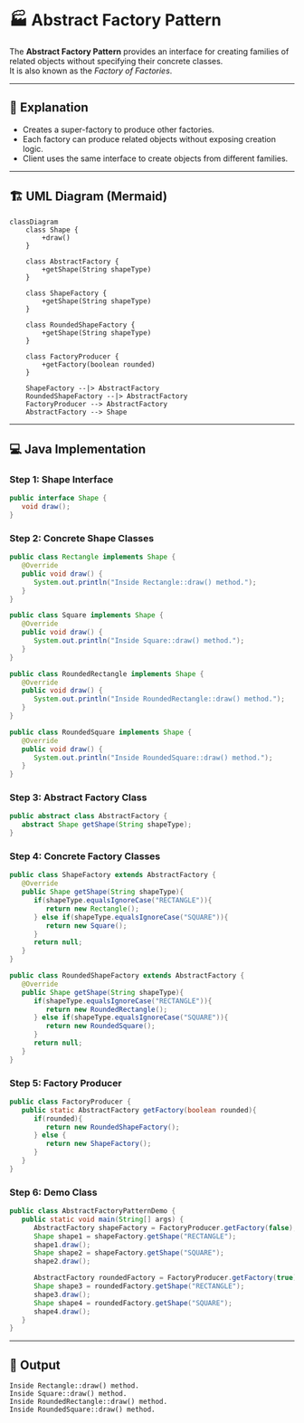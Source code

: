 
# 🏭 Abstract Factory Pattern

The **Abstract Factory Pattern** provides an interface for creating families of related objects without specifying their concrete classes.  
It is also known as the *Factory of Factories*.

---

## 📖 Explanation

- Creates a super-factory to produce other factories.  
- Each factory can produce related objects without exposing creation logic.  
- Client uses the same interface to create objects from different families.

---

## 🏗️ UML Diagram (Mermaid)
```mermaid
classDiagram
    class Shape {
        +draw()
    }

    class AbstractFactory {
        +getShape(String shapeType)
    }

    class ShapeFactory {
        +getShape(String shapeType)
    }

    class RoundedShapeFactory {
        +getShape(String shapeType)
    }

    class FactoryProducer {
        +getFactory(boolean rounded)
    }

    ShapeFactory --|> AbstractFactory
    RoundedShapeFactory --|> AbstractFactory
    FactoryProducer --> AbstractFactory
    AbstractFactory --> Shape
```

---

## 💻 Java Implementation

### Step 1: Shape Interface
```java
public interface Shape {
   void draw();
}
```

### Step 2: Concrete Shape Classes
```java
public class Rectangle implements Shape {
   @Override
   public void draw() {
      System.out.println("Inside Rectangle::draw() method.");
   }
}

public class Square implements Shape {
   @Override
   public void draw() {
      System.out.println("Inside Square::draw() method.");
   }
}

public class RoundedRectangle implements Shape {
   @Override
   public void draw() {
      System.out.println("Inside RoundedRectangle::draw() method.");
   }
}

public class RoundedSquare implements Shape {
   @Override
   public void draw() {
      System.out.println("Inside RoundedSquare::draw() method.");
   }
}
```

### Step 3: Abstract Factory Class
```java
public abstract class AbstractFactory {
   abstract Shape getShape(String shapeType);
}
```

### Step 4: Concrete Factory Classes
```java
public class ShapeFactory extends AbstractFactory {
   @Override
   public Shape getShape(String shapeType){
      if(shapeType.equalsIgnoreCase("RECTANGLE")){
         return new Rectangle();
      } else if(shapeType.equalsIgnoreCase("SQUARE")){
         return new Square();
      }
      return null;
   }
}

public class RoundedShapeFactory extends AbstractFactory {
   @Override
   public Shape getShape(String shapeType){
      if(shapeType.equalsIgnoreCase("RECTANGLE")){
         return new RoundedRectangle();
      } else if(shapeType.equalsIgnoreCase("SQUARE")){
         return new RoundedSquare();
      }
      return null;
   }
}
```

### Step 5: Factory Producer
```java
public class FactoryProducer {
   public static AbstractFactory getFactory(boolean rounded){
      if(rounded){
         return new RoundedShapeFactory();
      } else {
         return new ShapeFactory();
      }
   }
}
```

### Step 6: Demo Class
```java
public class AbstractFactoryPatternDemo {
   public static void main(String[] args) {
      AbstractFactory shapeFactory = FactoryProducer.getFactory(false);
      Shape shape1 = shapeFactory.getShape("RECTANGLE");
      shape1.draw();
      Shape shape2 = shapeFactory.getShape("SQUARE");
      shape2.draw();

      AbstractFactory roundedFactory = FactoryProducer.getFactory(true);
      Shape shape3 = roundedFactory.getShape("RECTANGLE");
      shape3.draw();
      Shape shape4 = roundedFactory.getShape("SQUARE");
      shape4.draw();
   }
}
```

---

## 🎯 Output
```
Inside Rectangle::draw() method.
Inside Square::draw() method.
Inside RoundedRectangle::draw() method.
Inside RoundedSquare::draw() method.
```
